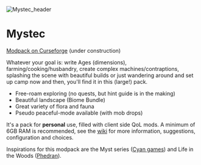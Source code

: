 ![Mystec_header](https://user-images.githubusercontent.com/61091281/74613322-88d05200-510d-11ea-9c45-c255a6777604.png)
# Mystec
[Modpack on Curseforge](https://www.curseforge.com/minecraft/modpacks/mystec "Mystec modpack on Curseforge") (under construction)

Whatever your goal is: write Ages (dimensions), farming/cooking/husbandry, create complex machines/contraptions, splashing the scene with beautiful builds or just wandering around and set up camp now and then, you'll find it in this (large!) pack.

- Free-roam exploring (no quests, but hint guide is in the making)
- Beautiful landscape (Biome Bundle)
- Great variety of flora and fauna
- Pseudo peaceful-mode available (with mob drops)

It's a pack for **personal** use, filled with client side QoL mods. A minimum of 6GB RAM is recommended, see the [wiki](https://github.com/blutec-dev/Mystec/wiki "wiki") for more information, suggestions, configuration and choices.

Inspirations for this modpack are the Myst series ([Cyan games](https://cyan.com/games/ "Cyan games")) and Life in the Woods ([Phedran](http://www.phedran.com/ "Phedran")).
